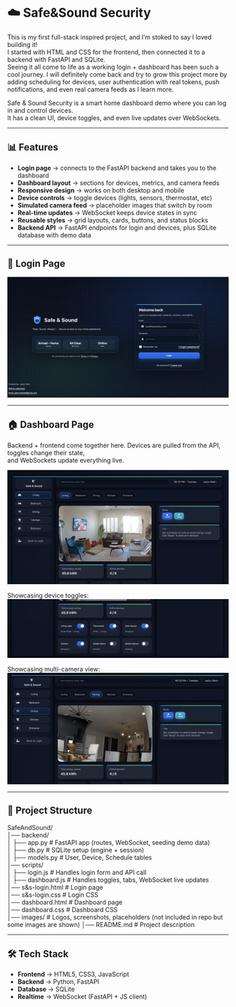 # ☁️ Safe&Sound Security

This is my first full-stack inspired project, and I’m stoked to say I loved building it!  
I started with HTML and CSS for the frontend, then connected it to a backend with FastAPI and SQLite.  
Seeing it all come to life as a working login + dashboard has been such a cool journey. I will definitely come back and try to grow this project more by adding scheduling for devices, user authentication with real tokens, push notifications, and even real camera feeds as I learn more.

Safe & Sound Security is a smart home dashboard demo where you can log in and control devices.  
It has a clean UI, device toggles, and even live updates over WebSockets.

---

## 📊 Features

- **Login page** → connects to the FastAPI backend and takes you to the dashboard  
- **Dashboard layout** → sections for devices, metrics, and camera feeds  
- **Responsive design** → works on both desktop and mobile  
- **Device controls** → toggle devices (lights, sensors, thermostat, etc)  
- **Simulated camera feed** → placeholder images that switch by room  
- **Real-time updates** → WebSocket keeps device states in sync  
- **Reusable styles** → grid layouts, cards, buttons, and status blocks  
- **Backend API** → FastAPI endpoints for login and devices, plus SQLite database with demo data  

---

## 🔑 Login Page

![Screenshot](S&S.png)

---

## 🏠 Dashboard Page

Backend + frontend come together here. Devices are pulled from the API, toggles change their state,  
and WebSockets update everything live.

![Screenshot](dashboard.png)

Showcasing device toggles:  
![Toggles](toggles.png)

Showcasing multi-camera view:  
![MultiCamera](multicamera.png)

---

## 📂 Project Structure

SafeAndSound/  
│── backend/  
│   ├── app.py        # FastAPI app (routes, WebSocket, seeding demo data)  
│   ├── db.py         # SQLite setup (engine + session)  
│   ├── models.py     # User, Device, Schedule tables  
│── scripts/  
│   ├── login.js      # Handles login form and API call  
│   ├── dashboard.js  # Handles toggles, tabs, WebSocket live updates  
│── s&s-login.html    # Login page  
│── s&s-login.css     # Login CSS  
│── dashboard.html    # Dashboard page  
│── dashboard.css     # Dashboard CSS  
│── images/           # Logos, screenshots, placeholders  (not included in repo but some images are shown)
│── README.md         # Project description  

---

## 🛠️ Tech Stack

- **Frontend** → HTML5, CSS3, JavaScript  
- **Backend** → Python, FastAPI  
- **Database** → SQLite
- **Realtime** → WebSocket (FastAPI + JS client)  
